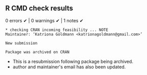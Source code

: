 ## R CMD check results

0 errors ✔ | 0 warnings ✔ | 1 notes ✔

```
* checking CRAN incoming feasibility ... NOTE
Maintainer: ‘Katriona Goldmann <katrionagoldmann@gmail.com>’

New submission

Package was archived on CRAN
```


* This is a resubmission following package being archived.
* author and maintainer's email has also been updated. 
